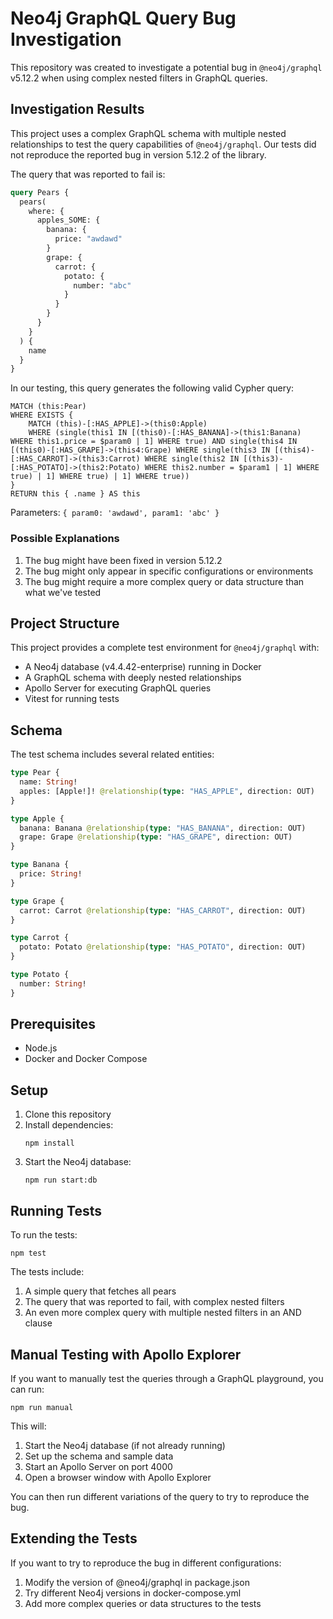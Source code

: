 # Neo4j GraphQL Query Bug Investigation

This repository was created to investigate a potential bug in `@neo4j/graphql` v5.12.2 when using complex nested filters in GraphQL queries. 

## Investigation Results

This project uses a complex GraphQL schema with multiple nested relationships to test the query capabilities of `@neo4j/graphql`. Our tests did not reproduce the reported bug in version 5.12.2 of the library.

The query that was reported to fail is:

```graphql
query Pears {
  pears(
    where: {
      apples_SOME: {
        banana: {
          price: "awdawd"
        }
        grape: {
          carrot: {
            potato: {
              number: "abc"
            }
          }
        }
      }
    }
  ) {
    name
  }
}
```

In our testing, this query generates the following valid Cypher query:

```cypher
MATCH (this:Pear)
WHERE EXISTS {
    MATCH (this)-[:HAS_APPLE]->(this0:Apple)
    WHERE (single(this1 IN [(this0)-[:HAS_BANANA]->(this1:Banana) WHERE this1.price = $param0 | 1] WHERE true) AND single(this4 IN [(this0)-[:HAS_GRAPE]->(this4:Grape) WHERE single(this3 IN [(this4)-[:HAS_CARROT]->(this3:Carrot) WHERE single(this2 IN [(this3)-[:HAS_POTATO]->(this2:Potato) WHERE this2.number = $param1 | 1] WHERE true) | 1] WHERE true) | 1] WHERE true))
}
RETURN this { .name } AS this
```

Parameters: `{ param0: 'awdawd', param1: 'abc' }`

### Possible Explanations

1. The bug might have been fixed in version 5.12.2
2. The bug might only appear in specific configurations or environments
3. The bug might require a more complex query or data structure than what we've tested

## Project Structure

This project provides a complete test environment for `@neo4j/graphql` with:

- A Neo4j database (v4.4.42-enterprise) running in Docker
- A GraphQL schema with deeply nested relationships
- Apollo Server for executing GraphQL queries
- Vitest for running tests

## Schema

The test schema includes several related entities:

```graphql
type Pear {
  name: String!
  apples: [Apple!]! @relationship(type: "HAS_APPLE", direction: OUT)
}

type Apple {
  banana: Banana @relationship(type: "HAS_BANANA", direction: OUT)
  grape: Grape @relationship(type: "HAS_GRAPE", direction: OUT)
}

type Banana {
  price: String!
}

type Grape {
  carrot: Carrot @relationship(type: "HAS_CARROT", direction: OUT)
}

type Carrot {
  potato: Potato @relationship(type: "HAS_POTATO", direction: OUT)
}

type Potato {
  number: String!
}
```

## Prerequisites

- Node.js
- Docker and Docker Compose

## Setup

1. Clone this repository
2. Install dependencies:
   ```
   npm install
   ```
3. Start the Neo4j database:
   ```
   npm run start:db
   ```

## Running Tests

To run the tests:

```
npm test
```

The tests include:
1. A simple query that fetches all pears
2. The query that was reported to fail, with complex nested filters
3. An even more complex query with multiple nested filters in an AND clause

## Manual Testing with Apollo Explorer

If you want to manually test the queries through a GraphQL playground, you can run:

```
npm run manual
```

This will:
1. Start the Neo4j database (if not already running)
2. Set up the schema and sample data
3. Start an Apollo Server on port 4000
4. Open a browser window with Apollo Explorer

You can then run different variations of the query to try to reproduce the bug.

## Extending the Tests

If you want to try to reproduce the bug in different configurations:

1. Modify the version of @neo4j/graphql in package.json
2. Try different Neo4j versions in docker-compose.yml
3. Add more complex queries or data structures to the tests



